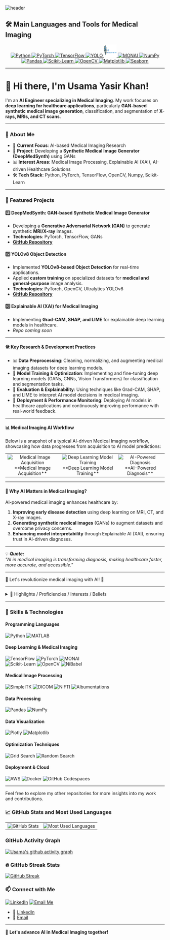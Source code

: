 <!-- Capsule Header -->
![header](https://capsule-render.vercel.app/api?type=waving&color=gradient&text=Usama%20Yasir%20Khan&height=320&fontSize=50&fontAlign=50&fontColor=000000&desc=AI%20Engineer%20|%20Medical%20Imaging%20Researcher&descAlign=50&descAlignY=90&descFontColor=000000)

## 🛠️ Main Languages and Tools for Medical Imaging

<p align="center">
  <a href="https://www.python.org/" target="_blank" rel="noreferrer"> 
    <img src="https://cdn.jsdelivr.net/gh/devicons/devicon/icons/python/python-original.svg" alt="Python" width="40" height="40"/>
  </a>
  <a href="https://pytorch.org/" target="_blank" rel="noreferrer">
    <img src="https://cdn.jsdelivr.net/gh/devicons/devicon/icons/pytorch/pytorch-original.svg" alt="PyTorch" width="40" height="40"/>
  </a>
  <a href="https://www.tensorflow.org/" target="_blank" rel="noreferrer">
    <img src="https://cdn.jsdelivr.net/gh/devicons/devicon/icons/tensorflow/tensorflow-original.svg" alt="TensorFlow" width="40" height="40"/>
  </a>
  <a href="https://ultralytics.com/yolov8" target="_blank" rel="noreferrer">
    <img src="https://cdn.prod.website-files.com/646dd1f1a3703e451ba81ecc/64994690ba750f8de7df4478_Ultralytics_full_blue.svg" alt="YOLO" width="40" height="40"/>
  </a>
  <a href="https://nipy.org/nibabel/" target="_blank" rel="noreferrer">
    <img src="https://raw.githubusercontent.com/nipy/nibabel/master/doc/pics/logo.png" alt="NiBabel" width="40" height="40"/>
  </a>
  <a href="https://monai.io/" target="_blank" rel="noreferrer">
    <img src="https://github.com/Project-MONAI/MONAI/blob/main/docs/images/MONAI-logo-color.png?raw=true" alt="MONAI" width="40" height="40"/>
  </a>
  <a href="https://numpy.org/" target="_blank" rel="noreferrer">
    <img src="https://cdn.jsdelivr.net/gh/devicons/devicon/icons/numpy/numpy-original.svg" alt="NumPy" width="40" height="40"/>
  </a>
  <a href="https://pandas.pydata.org/" target="_blank" rel="noreferrer">
    <img src="https://cdn.jsdelivr.net/gh/devicons/devicon/icons/pandas/pandas-original.svg" alt="Pandas" width="40" height="40"/>
  </a>
  <a href="https://scikit-learn.org/" target="_blank" rel="noreferrer">
    <img src="https://cdn.jsdelivr.net/gh/devicons/devicon/icons/scikitlearn/scikitlearn-original.svg" alt="Scikit-Learn" width="40" height="40"/>
  </a>
  <a href="https://opencv.org/" target="_blank" rel="noreferrer">
    <img src="https://cdn.jsdelivr.net/gh/devicons/devicon/icons/opencv/opencv-original.svg" alt="OpenCV" width="40" height="40"/>
  </a>
  <a href="https://matplotlib.org/" target="_blank" rel="noreferrer">
    <img src="https://upload.wikimedia.org/wikipedia/commons/8/84/Matplotlib_icon.svg" alt="Matplotlib" width="40" height="40"/>
  </a>
  <a href="https://seaborn.pydata.org/" target="_blank" rel="noreferrer">
    <img src="https://seaborn.pydata.org/_images/logo-mark-lightbg.svg" alt="Seaborn" width="40" height="40"/>
  </a>
</p>

---

# 👋 Hi there, I'm Usama Yasir Khan!

I'm an **AI Engineer specializing in Medical Imaging**. My work focuses on **deep learning for healthcare applications**, particularly **GAN-based synthetic medical image generation**, classification, and segmentation of **X-rays, MRIs, and CT scans**.

---

### 💼 About Me

- 🔭 **Current Focus**: AI-based Medical Imaging Research  
- 🧠 **Project**: Developing a **Synthetic Medical Image Generator (DeepMedSynth)** using GANs  
- 📊 **Interest Areas**: Medical Image Processing, Explainable AI (XAI), AI-driven Healthcare Solutions  
- 🛠️ **Tech Stack**: Python, PyTorch, TensorFlow, OpenCV, Numpy, Scikit-Learn  


---

### 🚀 Featured Projects

#### 1️⃣ **DeepMedSynth: GAN-based Synthetic Medical Image Generator**
   - Developing a **Generative Adversarial Network (GAN)** to generate synthetic **MRI/X-ray** images.
   - **Technologies**: PyTorch, TensorFlow, GANs
   - **[GitHub Repository](https://github.com/yasirusama61/DeepMedSynth)**

#### 2️⃣ **YOLOv8 Object Detection**
   - Implemented **YOLOv8-based Object Detection** for real-time applications.
   - Applied **custom training** on specialized datasets for **medical and general-purpose** image analysis.
   - **Technologies**: PyTorch, OpenCV, Ultralytics YOLOv8
   - **[GitHub Repository](https://github.com/yasirusama61/YOLOv8-Object-Detection)**

#### 3️⃣ **Explainable AI (XAI) for Medical Imaging**
   - Implementing **Grad-CAM, SHAP, and LIME** for explainable deep learning models in healthcare.
   - _Repo coming soon_

---

#### 🛠️ **Key Research & Development Practices**
- 📊 **Data Preprocessing**: Cleaning, normalizing, and augmenting medical imaging datasets for deep learning models.  
- 🧠 **Model Training & Optimization**: Implementing and fine-tuning deep learning models (GANs, CNNs, Vision Transformers) for classification and segmentation tasks.  
- 🔬 **Evaluation & Explainability**: Using techniques like Grad-CAM, SHAP, and LIME to interpret AI model decisions in medical imaging.  
- 🚀 **Deployment & Performance Monitoring**: Deploying AI models in healthcare applications and continuously improving performance with real-world feedback.  

---

#### 📊 **Medical Imaging AI Workflow**
Below is a snapshot of a typical AI-driven Medical Imaging workflow, showcasing how data progresses from acquisition to AI model predictions:

<table>
  <tr>
    <td align="center">
      <img src="https://herrmann.lab.uiowa.edu/sites/herrmann.lab.uiowa.edu/files/2022-05/CT_ARDS_PEEP_pie_lossy_0.gif" alt="Medical Image Acquisition" width="250"/>
      <br>**Medical Image Acquisition**
    </td>
    <td align="center">
      <img src="https://media2.giphy.com/media/v1.Y2lkPTc5MGI3NjExbThsN2Q3YmJvdWlqcXR1dDZiY3VmNzV5cGZrNHE0bnNsNzducWF4aSZlcD12MV9pbnRlcm5hbF9naWZfYnlfaWQmY3Q9Zw/l3mZnuz4coJp8EBBm/giphy.gif" alt="Deep Learning Model Training" width="250"/>
      <br>**Deep Learning Model Training**
    </td>
    <td align="center">
      <img src="https://img.freepik.com/free-vector/hand-drawn-ai-healthcare-illustration_52683-156475.jpg?t=st=1742300934~exp=1742304534~hmac=e1c972cdea1d919fa8a9cf3aa19f6467ce6f6a7e16aeacbc7aec8e7417010107&w=740" alt="AI-Powered Diagnosis" width="250"/>
      <br>**AI-Powered Diagnosis**
    </td>
  </tr>
</table>

---

#### 🌟 **Why AI Matters in Medical Imaging?**
AI-powered medical imaging enhances healthcare by:
1. **Improving early disease detection** using deep learning on MRI, CT, and X-ray images.
2. **Generating synthetic medical images** (GANs) to augment datasets and overcome privacy concerns.
3. **Enhancing model interpretability** through Explainable AI (XAI), ensuring trust in AI-driven diagnoses.

---

💡 _**Quote:**_  
_"AI in medical imaging is transforming diagnosis, making healthcare faster, more accurate, and accessible."_  

---

🌟 Let's revolutionize medical imaging with AI! 🚀

---

<details>
  <summary>🔽 Highlights / Proficiencies / Interests / Beliefs</summary>
  
  ### Highlights
  - Extensive experience in **AI for medical imaging** (GANs, CNNs, Vision Transformers).
  - Proven expertise in **MRI/X-ray classification, segmentation, and synthetic image generation**.

  ### Proficiencies
  - **Programming Languages**: Python, MATLAB
  - **Frameworks**: TensorFlow, PyTorch, MONAI, OpenCV, Scikit-Learn
  - **Medical Image Processing**: NiBabel, DICOM, SimpleITK, NiFTI

  ### Interests
  - AI-powered healthcare, medical image generation, XAI in medical AI.

  ### Beliefs
  - Passionate about using AI for **real-world healthcare improvements**.
  - Believes in **open-source collaboration** for advancing medical AI research.

</details>

---

### 🚀 Skills & Technologies

#### Programming Languages
![Python](https://img.shields.io/badge/-Python-3776AB?style=for-the-badge&logo=python&logoColor=white)
![MATLAB](https://img.shields.io/badge/-MATLAB-0076A8?style=for-the-badge&logo=mathworks&logoColor=white)

#### Deep Learning & Medical Imaging
![TensorFlow](https://img.shields.io/badge/-TensorFlow-FF6F00?style=for-the-badge&logo=tensorflow&logoColor=white)
![PyTorch](https://img.shields.io/badge/-PyTorch-EE4C2C?style=for-the-badge&logo=pytorch&logoColor=white)
![MONAI](https://img.shields.io/badge/-MONAI-005571?style=for-the-badge&logo=monai&logoColor=white)  
![Scikit-Learn](https://img.shields.io/badge/-Scikit--Learn-F7931E?style=for-the-badge&logo=scikit-learn&logoColor=white)
![OpenCV](https://img.shields.io/badge/-OpenCV-5C3EE8?style=for-the-badge&logo=opencv&logoColor=white)
![NiBabel](https://img.shields.io/badge/-NiBabel-009688?style=for-the-badge&logo=python&logoColor=white)

#### Medical Image Processing
![SimpleITK](https://img.shields.io/badge/-SimpleITK-FF5733?style=for-the-badge)
![DICOM](https://img.shields.io/badge/-DICOM-2C5EBA?style=for-the-badge)
![NiFTI](https://img.shields.io/badge/-NiFTI-3A69A6?style=for-the-badge)
![Albumentations](https://img.shields.io/badge/-Albumentations-FFB400?style=for-the-badge)

#### Data Processing
![Pandas](https://img.shields.io/badge/-Pandas-150458?style=for-the-badge&logo=pandas&logoColor=white)
![NumPy](https://img.shields.io/badge/-NumPy-013243?style=for-the-badge&logo=numpy&logoColor=white)

#### Data Visualization
![Plotly](https://img.shields.io/badge/-Plotly-3F4F75?style=for-the-badge&logo=plotly&logoColor=white)
![Matplotlib](https://img.shields.io/badge/-Matplotlib-11557C?style=for-the-badge&logo=python&logoColor=white)

#### Optimization Techniques
![Grid Search](https://img.shields.io/badge/-Grid%20Search-9ACD32?style=for-the-badge)
![Random Search](https://img.shields.io/badge/-Random%20Search-FFA500?style=for-the-badge)

#### Deployment & Cloud
![AWS](https://img.shields.io/badge/-AWS-232F3E?style=for-the-badge&logo=amazon-aws&logoColor=white)
![Docker](https://img.shields.io/badge/-Docker-2496ED?style=for-the-badge&logo=docker&logoColor=white)
![GitHub Codespaces](https://img.shields.io/badge/-GitHub%20Codespaces-181717?style=for-the-badge&logo=github&logoColor=white)

---

Feel free to explore my other repositories for more insights into my work and contributions.

### 📈 GitHub Stats and Most Used Languages

<table>
  <tr>
    <td>
      <img src="https://github-readme-stats.vercel.app/api?username=yasirusama61&show_icons=true&theme=radical" alt="GitHub Stats" />
    </td>
    <td>
      <img src="https://github-readme-stats.vercel.app/api/top-langs/?username=yasirusama61&layout=compact&theme=radical" alt="Most Used Languages" />
    </td>
  </tr>
</table>

### GitHub Activity Graph
[![Usama's github activity graph](https://github-readme-activity-graph.vercel.app/graph?username=yasirusama61&theme=dracula)](https://github.com/yasirusama61/github-readme-activity-graph)

### 🔥 GitHub Streak Stats
[![GitHub Streak](https://streak-stats.demolab.com?user=yasirusama61&theme=orange-punch&hide_border=true)](https://github.com/denvercoder1/github-readme-streak-stats)

### 📫 Connect with Me
[![LinkedIn](https://img.shields.io/badge/-LinkedIn-blue?style=for-the-badge&logo=linkedin&logoColor=white)](https://www.linkedin.com/in/usama-yasir-khan-856803173/)
[![Email Me](https://img.shields.io/badge/-Email-blue?style=for-the-badge&logo=gmail&logoColor=white)](mailto:yasirusama61@gmail.com)

- 💼 [LinkedIn](https://www.linkedin.com/in/usama-yasir-khan-856803173/)
- 📧 [Email](mailto:yasirusama61@gmail.com)
---

🚀 **Let's advance AI in Medical Imaging together!**
